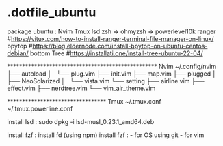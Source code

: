 # .dotfile_ubuntu
package ubuntu :
    Nvim
    Tmux
    lsd
    zsh => ohmyzsh => powerlevel10k
    ranger  #https://vitux.com/how-to-install-ranger-terminal-file-manager-on-linux/
    bpytop  #https://blog.eldernode.com/install-bpytop-on-ubuntu-centos-debian/
    bottom
    Tree #https://installati.one/install-tree-ubuntu-22-04/
    


 ************************************************** Nvim
    ~/.config/nvim
├── autoload
│   └── plug.vim
├── init.vim
├── map.vim
├── plugged
│   ├── NeoSolarized
│   └── vista.vim
└── setting
    ├── airline.vim
    ├── effect.vim
    ├── nerdtree.vim
    └── vim_air_theme.vim
    
********************************* Tmux
    ~/.tmux.conf
    ~/.tmux.powerline.conf


install lsd :
    sudo dpkg -i lsd-musl_0.23.1_amd64.deb
    
    
    
install fzf :
    install fd (using npm)
    install fzf :
        - for OS using git
        - for vim
